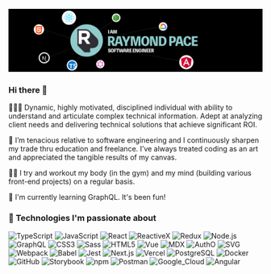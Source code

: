 [![Header](https://raw.githubusercontent.com/famu1hundred/famu1hundred/master/hero-blk.png "Header")](https://famu1hundred.github.io/)

### Hi there 👋

👨🏾‍💻 Dynamic, highly motivated, disciplined individual with ability to understand and articulate complex technical information. Adept at analyzing client needs and delivering technical solutions that achieve significant ROI.

🧡 I’m tenacious relative to software engineering and I continuously sharpen my trade thru education and freelance. I’ve always treated coding as an art and appreciated the tangible results of my canvas.

💪🏾 I try and workout my body (in the gym) and my mind (building various front-end projects) on a regular basis. 

🌱 I'm currently learning GraphQL. It's been fun!

### 🔧 Technologies I'm passionate about

<!-- use https://simpleicons.org/ to find icons and colors -->
![TypeScript](https://img.shields.io/badge/Code-TypeScript-informational?style=flat-square&logo=typescript&logoColor=white&labelColor=121212&color=007ACC)
![JavaScript](https://img.shields.io/badge/Code-JavaScript-informational?style=flat-square&logo=javascript&logoColor=white&labelColor=121212&color=F7DF1E)
![React](https://img.shields.io/badge/Code-React-informational?style=flat-square&logo=react&logoColor=white&labelColor=121212&color=61DAFB)
![ReactiveX](https://img.shields.io/badge/Code-ReactiveX-informational?style=flat-square&logo=reactivex&logoColor=white&labelColor=121212&color=B7178C)
![Redux](https://img.shields.io/badge/Code-Redux-informational?style=flat-square&logo=redux&logoColor=white&labelColor=121212&color=764ABC)
![Node.js](https://img.shields.io/badge/Code-Node.js-informational?style=flat-square&logo=node.js&logoColor=white&labelColor=121212&color=339933)
![GraphQL](https://img.shields.io/badge/Code-GraphQL-informational?style=flat-square&logo=graphql&logoColor=white&labelColor=121212&color=E10098)
![CSS3](https://img.shields.io/badge/Code-CSS3-informational?style=flat-square&logo=css3&logoColor=white&labelColor=121212&color=1572B6)
![Sass](https://img.shields.io/badge/Code-Sass-informational?style=flat-square&logo=sass&logoColor=white&labelColor=121212&color=CC6699)
![HTML5](https://img.shields.io/badge/Code-HTML5-informational?style=flat-square&logo=html5&logoColor=white&labelColor=121212&color=E34F26)
![Vue](https://img.shields.io/badge/Code-Vue.js-informational?style=flat-square&logo=vue.js&logoColor=white&labelColor=121212&color=4FC08D)
![MDX](https://img.shields.io/badge/Code-MDX-informational?style=flat-square&logo=mdx&logoColor=white&labelColor=121212&color=F29400)
![AuthO](https://img.shields.io/badge/Code-AuthO-informational?style=flat-square&logo=autho&logoColor=white&labelColor=121212&color=EB5424)
![SVG](https://img.shields.io/badge/Code-SVG-informational?style=flat-square&logo=svg&logoColor=white&labelColor=121212&color=FFB13B)
![Webpack](https://img.shields.io/badge/Tool-Webpack-informational?style=flat-square&logo=webpack&logoColor=white&labelColor=121212&color=8DD6F9)
![Babel](https://img.shields.io/badge/Tool-Babel-informational?style=flat-square&logo=babel&logoColor=white&labelColor=121212&color=F9DC3E)
![Jest](https://img.shields.io/badge/Tool-Jest-informational?style=flat-square&logo=jest&logoColor=white&labelColor=121212&color=C21325)
![Next.js](https://img.shields.io/badge/Tool-Next.js-informational?style=flat-square&logo=next.js&logoColor=white&labelColor=121212&color=000000)
![Vercel](https://img.shields.io/badge/Tool-Vercel-informational?style=flat-square&logo=vercel&logoColor=white&labelColor=121212&color=000000)
![PostgreSQL](https://img.shields.io/badge/Tool-PostgreSQL-informational?style=flat-square&logo=postgresql&logoColor=white&labelColor=121212&color=336791)
![Docker](https://img.shields.io/badge/Tool-Docker-informational?style=flat-square&logo=docker&logoColor=white&labelColor=121212&color=2496ED)
![GitHub](https://img.shields.io/badge/Tool-GitHub-informational?style=flat-square&logo=github&logoColor=white&labelColor=121212&color=181717)
![Storybook](https://img.shields.io/badge/Tool-Storybook-informational?style=flat-square&logo=storybook&logoColor=white&labelColor=121212&color=FF4785)
![npm](https://img.shields.io/badge/Tool-npm-informational?style=flat-square&logo=npm&logoColor=white&labelColor=121212&color=CB3837)
![Postman](https://img.shields.io/badge/Tool-Postman-informational?style=flat-square&logo=postman&logoColor=white&labelColor=121212&color=FF6C37)
![Google_Cloud](https://img.shields.io/badge/Cloud-Google_Cloud-informational?style=flat-square&logo=google-cloud&logoColor=white&labelColor=121212&color=4285F4)
![Angular](https://img.shields.io/badge/Code-Angular-informational?style=flat-square&logo=typescript&logoColor=white&labelColor=121212&color=007ACC)


